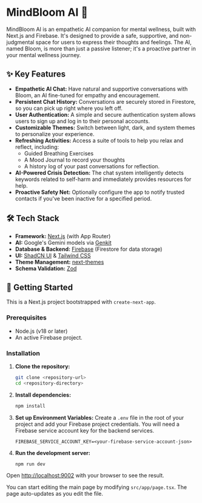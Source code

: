 # MindBloom AI 🌸

MindBloom AI is an empathetic AI companion for mental wellness, built with Next.js and Firebase. It's designed to provide a safe, supportive, and non-judgmental space for users to express their thoughts and feelings. The AI, named Bloom, is more than just a passive listener; it's a proactive partner in your mental wellness journey.

## ✨ Key Features

- **Empathetic AI Chat:** Have natural and supportive conversations with Bloom, an AI fine-tuned for empathy and encouragement.
- **Persistent Chat History:** Conversations are securely stored in Firestore, so you can pick up right where you left off.
- **User Authentication:** A simple and secure authentication system allows users to sign up and log in to their personal accounts.
- **Customizable Themes:** Switch between light, dark, and system themes to personalize your experience.
- **Refreshing Activities:** Access a suite of tools to help you relax and reflect, including:
    - Guided Breathing Exercises
    - A Mood Journal to record your thoughts
    - A history log of your past conversations for reflection.
- **AI-Powered Crisis Detection:** The chat system intelligently detects keywords related to self-harm and immediately provides resources for help.
- **Proactive Safety Net:** Optionally configure the app to notify trusted contacts if you've been inactive for a specified period.

## 🛠️ Tech Stack

- **Framework:** [Next.js](https://nextjs.org/) (with App Router)
- **AI:** Google's Gemini models via [Genkit](https://firebase.google.com/docs/genkit)
- **Database & Backend:** [Firebase](https://firebase.google.com/) (Firestore for data storage)
- **UI:** [ShadCN UI](https://ui.shadcn.com/) & [Tailwind CSS](https://tailwindcss.com/)
- **Theme Management:** [next-themes](https://github.com/pacocoursey/next-themes)
- **Schema Validation:** [Zod](https://zod.dev/)

## 🚀 Getting Started

This is a Next.js project bootstrapped with `create-next-app`.

### Prerequisites

- Node.js (v18 or later)
- An active Firebase project.

### Installation

1.  **Clone the repository:**
    ```bash
    git clone <repository-url>
    cd <repository-directory>
    ```

2.  **Install dependencies:**
    ```bash
    npm install
    ```

3.  **Set up Environment Variables:**
    Create a `.env` file in the root of your project and add your Firebase project credentials. You will need a Firebase service account key for the backend services.

    ```
    FIREBASE_SERVICE_ACCOUNT_KEY=<your-firebase-service-account-json>
    ```

4.  **Run the development server:**
    ```bash
    npm run dev
    ```

Open [http://localhost:9002](http://localhost:9002) with your browser to see the result.

You can start editing the main page by modifying `src/app/page.tsx`. The page auto-updates as you edit the file.

